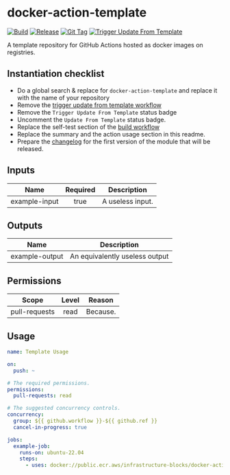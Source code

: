 # docker-action-template
[![Build](https://github.com/infrastructure-blocks/docker-action-template/actions/workflows/build.yml/badge.svg)](https://github.com/infrastructure-blocks/docker-action-template/actions/workflows/build.yml)
[![Release](https://github.com/infrastructure-blocks/docker-action-template/actions/workflows/release.yml/badge.svg)](https://github.com/infrastructure-blocks/docker-action-template/actions/workflows/release.yml)
[![Git Tag](https://github.com/infrastructure-blocks/docker-action-template/actions/workflows/git-tag.yml/badge.svg)](https://github.com/infrastructure-blocks/docker-action-template/actions/workflows/git-tag.yml)
[![Trigger Update From Template](https://github.com/infrastructure-blocks/docker-action-template/actions/workflows/trigger-update-from-template.yml/badge.svg)](https://github.com/infrastructure-blocks/docker-action-template/actions/workflows/trigger-update-from-template.yml)

[//]: # ([![Update From Template]&#40;https://github.com/infrastructure-blocks/docker-action-template/actions/workflows/update-from-template.yml/badge.svg&#41;]&#40;https://github.com/infrastructure-blocks/docker-action-template/actions/workflows/update-from-template.yml&#41;)

A template repository for GitHub Actions hosted as docker images on registries.

## Instantiation checklist

- Do a global search & replace for `docker-action-template` and replace it with the name of your repository
- Remove the [trigger update from template workflow](.github/workflows/trigger-update-from-template.yml)
- Remove the `Trigger Update From Template` status badge
- Uncomment the `Update From Template` status badge.
- Replace the self-test section of the [build workflow](.github/workflows/build.yml)
- Replace the summary and the action usage section in this readme.
- Prepare the [changelog](CHANGELOG.md) for the first version of the module that will be released.

## Inputs

|     Name      | Required | Description      |
|:-------------:|:--------:|------------------|
| example-input |   true   | A useless input. |

## Outputs

|      Name      | Description                    |
|:--------------:|--------------------------------|
| example-output | An equivalently useless output |

## Permissions

|     Scope     | Level | Reason   |
|:-------------:|:-----:|----------|
| pull-requests | read  | Because. |

## Usage

```yaml
name: Template Usage

on:
  push: ~

# The required permissions.
permissions:
  pull-requests: read

# The suggested concurrency controls.
concurrency:
  group: ${{ github.workflow }}-${{ github.ref }}
  cancel-in-progress: true

jobs:
  example-job:
    runs-on: ubuntu-22.04
    steps:
      - uses: docker://public.ecr.aws/infrastructure-blocks/docker-action-template:v1
```
